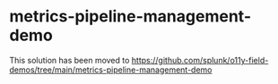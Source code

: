 # metrics-pipeline-management-demo

This solution has been moved to https://github.com/splunk/o11y-field-demos/tree/main/metrics-pipeline-management-demo 
